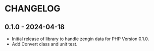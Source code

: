 # CHANGELOG

## 0.1.0 - 2024-04-18

* Initial release of library to handle zengin data for PHP Version 0.1.0.
* Add Convert class and unit test.